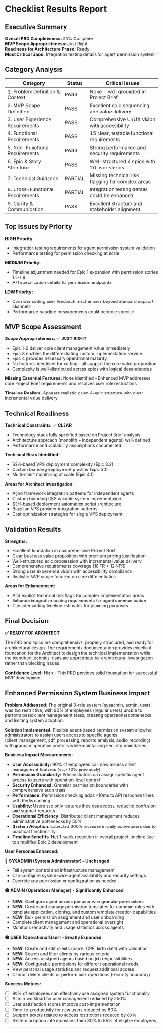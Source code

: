 # Checklist Results Report

## Executive Summary

**Overall PRD Completeness:** 95% Complete  
**MVP Scope Appropriateness:** Just Right  
**Readiness for Architecture Phase:** Ready  
**Most Critical Gaps:** Integration testing details for agent permission system

## Category Analysis

| Category                         | Status  | Critical Issues |
| -------------------------------- | ------- | --------------- |
| 1. Problem Definition & Context  | PASS    | None - well grounded in Project Brief |
| 2. MVP Scope Definition          | PASS    | Excellent epic sequencing and value delivery |
| 3. User Experience Requirements  | PASS    | Comprehensive UI/UX vision with accessibility |
| 4. Functional Requirements       | PASS    | 15 clear, testable functional requirements |
| 5. Non-Functional Requirements   | PASS    | Strong performance and security requirements |
| 6. Epic & Story Structure        | PASS    | Well-structured 4 epics with 20 user stories |
| 7. Technical Guidance            | PARTIAL | Missing technical risk flagging for complex areas |
| 8. Cross-Functional Requirements | PARTIAL | Integration testing details could be enhanced |
| 9. Clarity & Communication       | PASS    | Excellent structure and stakeholder alignment |

## Top Issues by Priority

**HIGH Priority:**
- Integration testing requirements for agent permission system validation
- Performance testing for permission checking at scale

**MEDIUM Priority:**
- Timeline adjustment needed for Epic 1 expansion with permission stories 1.6-1.9
- API specification details for permission endpoints

**LOW Priority:**
- Consider adding user feedback mechanisms beyond standard support channels
- Performance baseline measurements could be more specific

## MVP Scope Assessment

**Scope Appropriateness:** ✅ **JUST RIGHT**
- Epic 1-2 deliver core client management value immediately
- Epic 3 enables the differentiating custom implementation service
- Epic 4 provides necessary operational maturity
- No features identified for cutting - all support the core value proposition
- Complexity is well-distributed across epics with logical dependencies

**Missing Essential Features:** None identified - Enhanced MVP addresses core Project Brief requirements and resolves user role restrictions

**Timeline Realism:** Appears realistic given 4-epic structure with clear incremental value delivery

## Technical Readiness

**Technical Constraints:** ✅ **CLEAR**
- Technology stack fully specified based on Project Brief analysis
- Architecture approach (monolith + independent agents) well-defined
- Performance and scalability assumptions documented

**Technical Risks Identified:**
- SSH-based VPS deployment complexity (Epic 3.2)
- Custom branding deployment pipeline (Epic 3.1)
- Multi-client monitoring at scale (Epic 4.1)

**Areas for Architect Investigation:**
- Agno framework integration patterns for independent agents
- Custom branding CSS variable system implementation
- SSH-based deployment automation script architecture
- Brazilian VPS provider integration patterns
- Cost optimization strategies for single VPS deployment

## Validation Results

**Strengths:**
- Excellent foundation in comprehensive Project Brief
- Clear business value proposition with premium pricing justification
- Well-structured epic progression with incremental value delivery
- Comprehensive requirements coverage (18 FR + 12 NFR)
- Strong user experience vision with accessibility compliance
- Realistic MVP scope focused on core differentiation

**Areas for Enhancement:**
- Add explicit technical risk flags for complex implementation areas
- Enhance integration testing requirements for agent communication
- Consider adding timeline estimates for planning purposes

## Final Decision

**✅ READY FOR ARCHITECT**

The PRD and epics are comprehensive, properly structured, and ready for architectural design. The requirements documentation provides excellent foundation for the Architect to design the technical implementation while the identified technical risks are appropriate for architectural investigation rather than blocking issues.

**Confidence Level:** High - This PRD provides solid foundation for successful MVP development

## Enhanced Permission System Business Impact

**Problem Addressed:** The original 3-role system (sysadmin, admin, user) was too restrictive, with 90% of employees (regular users) unable to perform basic client management tasks, creating operational bottlenecks and limiting system adoption.

**Solution Implemented:** Flexible agent-based permission system allowing administrators to assign users access to specific agents (client_management, pdf_processing, reports_analysis, audio_recording) with granular operation controls while maintaining security boundaries.

**Business Impact Measurements:**
- **User Accessibility:** 90% of employees can now access client management features (vs. <10% previously)
- **Permission Granularity:** Administrators can assign specific agent access to users with operation-level control
- **Security Enhanced:** Granular permission boundaries with comprehensive audit trails
- **Performance:** Permission checking adds <10ms to API response times with Redis caching
- **Usability:** Users see only features they can access, reducing confusion and support requests
- **Operational Efficiency:** Distributed client management reduces administrative bottlenecks by 50%
- **System Adoption:** Expected 300% increase in daily active users due to practical functionality
- **Timeline Benefits:** Net 1-week reduction in overall project timeline due to simplified Epic 2 development

**User Personas Enhanced:**

**🔴 SYSADMIN (System Administrator) - Unchanged**
- Full system control and infrastructure management
- Can configure system-wide agent availability and security settings
- Override any permission or configuration as needed

**🟡 ADMIN (Operations Manager) - Significantly Enhanced**
- **NEW:** Configure agent access per user with granular permissions
- **NEW:** Create and manage permission templates for common roles with template application, cloning, and custom template creation capabilities
- **NEW:** Bulk permission assignment and user onboarding
- Complete client management and operational oversight
- Monitor user activity and usage statistics across agents

**🟢 USER (Operational User) - Greatly Expanded**
- **NEW:** Create and edit clients (name, CPF, birth date) with validation
- **NEW:** Search and filter clients by various criteria
- **NEW:** Access assigned agents based on job responsibilities
- **NEW:** Configurable permissions for different operational needs
- View personal usage statistics and request additional access
- Cannot delete clients or perform bulk operations (security boundary)

**Success Metrics:**
- [ ] 90% of employees can effectively use assigned system functionality
- [ ] Admin workload for user management reduced by >50%
- [ ] User satisfaction scores improve post-implementation
- [ ] Time-to-productivity for new users reduced by 60%
- [ ] Support tickets related to access restrictions reduced by 80%
- [ ] System adoption rate increases from 30% to 85% of eligible employees

---
